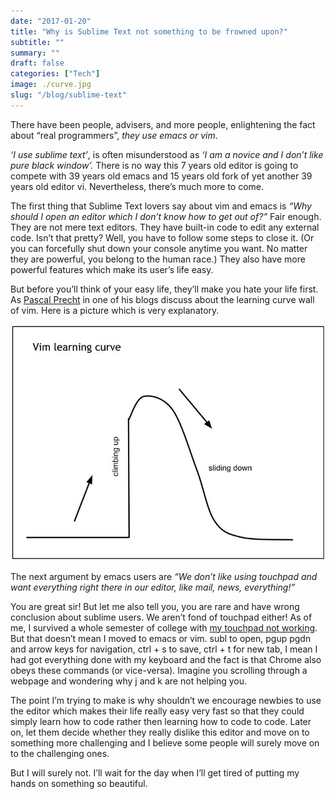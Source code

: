 ```yaml
---
date: "2017-01-20"
title: "Why is Sublime Text not something to be frowned upon?"
subtitle: ""
summary: ""
draft: false
categories: ["Tech"]
image: ./curve.jpg
slug: "/blog/sublime-text"
---
```


There have been people, advisers, and more people, enlightening the fact about “real programmers”, _they use emacs or vim_.

_‘I use sublime text’_, is often misunderstood as _‘I am a novice and I don’t like pure black window’._ There is no way this 7 years old editor is going to compete with 39 years old emacs and 15 years old fork of yet another 39 years old editor vi. Nevertheless, there’s much more to come.

The first thing that Sublime Text lovers say about vim and emacs is _“Why should I open an editor which I don’t know how to get out of?”_ Fair enough. They are not mere text editors. They have built-in code to edit any external code. Isn’t that pretty? Well, you have to follow some steps to close it. (Or you can forcefully shut down your console anytime you want. No matter they are powerful, you belong to the human race.) They also have more powerful features which make its user’s life easy.

But before you’ll think of your easy life, they’ll make you hate your life first. As [Pascal Precht](https://pascalprecht.github.io/) in one of his blogs discuss about the learning curve wall of vim. Here is a picture which is very explanatory.

![](./curve.jpg)

The next argument by emacs users are _“We don’t like using touchpad and want everything right there in our editor, like mail, news, everything!”_

You are great sir! But let me also tell you, you are rare and have wrong conclusion about sublime users. We aren’t fond of touchpad either! As of me, I survived a whole semester of college with [my touchpad not working](http://blog.orkohunter.net/touchpad-problem-with-asus-laptop-on-linux/). But that doesn’t mean I moved to emacs or vim. subl to open, pgup pgdn and arrow keys for navigation, ctrl + s to save, ctrl + t for new tab, I mean I had got everything done with my keyboard and the fact is that Chrome also obeys these commands (or vice-versa). Imagine you scrolling through a webpage and wondering why j and k are not helping you.

The point I’m trying to make is why shouldn’t we encourage newbies to use the editor which makes their life really easy very fast so that they could simply learn how to code rather then learning how to code to code. Later on, let them decide whether they really dislike this editor and move on to something more challenging and I believe some people will surely move on to the challenging ones.

But I will surely not. I’ll wait for the day when I’ll get tired of putting my hands on something so beautiful.
